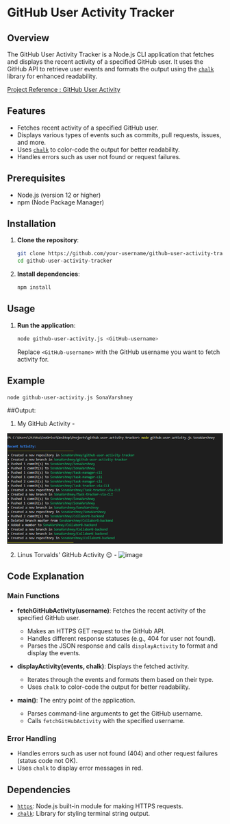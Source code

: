 
# GitHub User Activity Tracker

## Overview

The GitHub User Activity Tracker is a Node.js CLI application that fetches and displays the recent activity of a specified GitHub user. It uses the GitHub API to retrieve user events and formats the output using the [`chalk`](https://www.npmjs.com/package/chalk) library for enhanced readability.

[Project Reference : GitHub User Activity](https://roadmap.sh/projects/github-user-activity)

## Features

- Fetches recent activity of a specified GitHub user.
- Displays various types of events such as commits, pull requests, issues, and more.
- Uses [`chalk`](https://www.npmjs.com/package/chalk) to color-code the output for better readability.
- Handles errors such as user not found or request failures.

## Prerequisites

- Node.js (version 12 or higher)
- npm (Node Package Manager)

## Installation

1. **Clone the repository**:
   ```sh
   git clone https://github.com/your-username/github-user-activity-tracker.git
   cd github-user-activity-tracker
   ```


2. **Install dependencies**:
   ```sh
   npm install
   ```

## Usage

1. **Run the application**:

   ```sh
   node github-user-activity.js <GitHub-username>
   ```

   Replace `<GitHub-username>` with the GitHub username you want to fetch activity for.

## Example

```sh
node github-user-activity.js SonaVarshney
```

##Output:

1) My GitHub Activity -
   
![output_image](image.png)

2) Linus Torvalds' GitHub Activity 😌 -
   ![image](https://github.com/user-attachments/assets/e673d12d-4d8c-4ebd-9fbf-3c810a86720b)


## Code Explanation

### Main Functions

- **fetchGitHubActivity(username)**: Fetches the recent activity of the specified GitHub user.

  - Makes an HTTPS GET request to the GitHub API.
  - Handles different response statuses (e.g., 404 for user not found).
  - Parses the JSON response and calls `displayActivity` to format and display the events.

- **displayActivity(events, chalk)**: Displays the fetched activity.

  - Iterates through the events and formats them based on their type.
  - Uses `chalk` to color-code the output for better readability.

- **main()**: The entry point of the application.
  - Parses command-line arguments to get the GitHub username.
  - Calls `fetchGitHubActivity` with the specified username.

### Error Handling

- Handles errors such as user not found (404) and other request failures (status code not OK).
- Uses `chalk` to display error messages in red.

## Dependencies

- [`https`](https://nodejs.org/api/https.html): Node.js built-in module for making HTTPS requests.
- [`chalk`](https://www.npmjs.com/package/chalk): Library for styling terminal string output.

